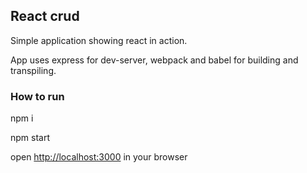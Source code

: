 ## React crud
Simple application showing react in action.

App uses express for dev-server, webpack and babel for building and transpiling.

### How to run

npm i

npm start

open [http://localhost:3000](http://localhost:3000) in your browser